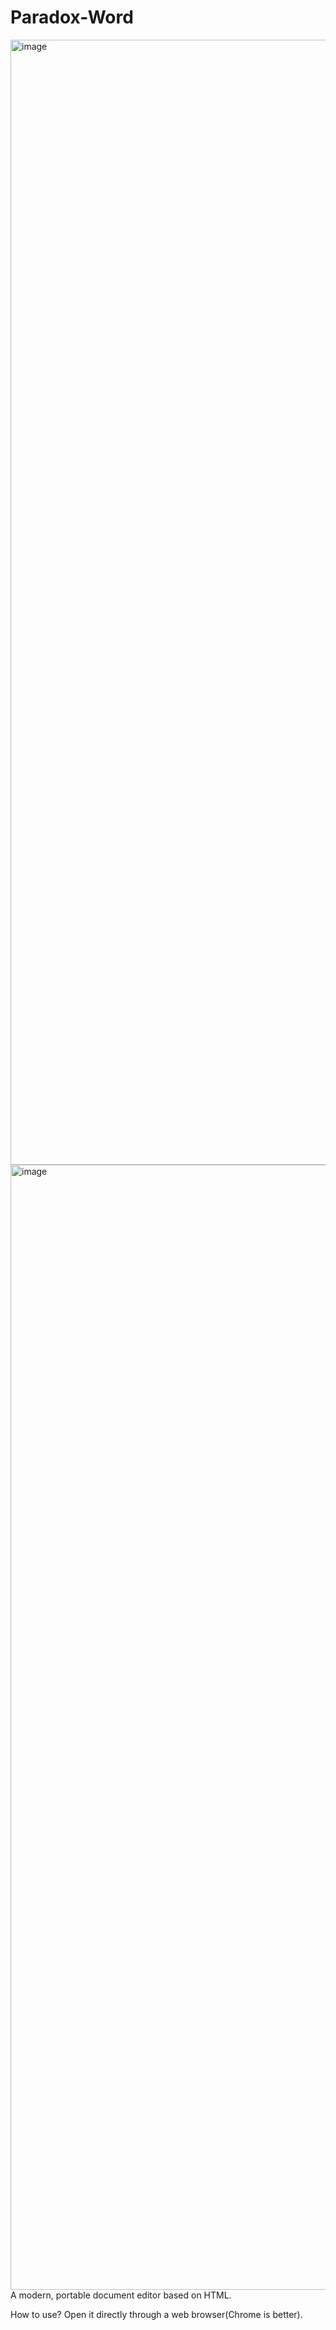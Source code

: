 # Paradox-Word
<img width="2880" height="1800" alt="image" src="https://github.com/user-attachments/assets/d18f3854-97e8-4d0d-9212-a1f5551d60e7" />
<img width="2880" height="1800" alt="image" src="https://github.com/user-attachments/assets/47e411a5-d604-4c34-8809-e0b1075b8351" />
A modern, portable document editor based on HTML.

How to use?
Open it directly through a web browser(Chrome is better).
